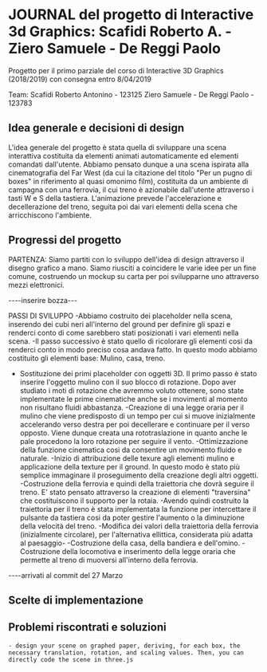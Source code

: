# JOURNAL del progetto di Interactive 3d Graphics: Scafidi Roberto A. - Ziero Samuele - De Reggi Paolo

Progetto per il primo parziale del corso di Interactive 3D Graphics (2018/2019) con consegna entro 8/04/2019

Team:
Scafidi Roberto Antonino - 123125
Ziero Samuele - 
De Reggi Paolo - 123783

## Idea generale e decisioni di design

L'idea generale del progetto è stata quella di sviluppare una scena interattiva costituita da elementi animati automaticamente ed elementi comandati dall'utente. Abbiamo pensato dunque a una scena ispirata alla cinematografia del Far West (da cui la citazione del titolo "Per un pugno di boxes" in riferimento al quasi omonimo film), costituita da un ambiente di campagna con una ferrovia, il cui treno è azionabile dall'utente attraverso i tasti W e S della tastiera. L'animazione prevede l'accelerazione e decellerazione del treno, seguita poi dai vari elementi della scena che arricchiscono l'ambiente.

## Progressi del progetto

PARTENZA:
Siamo partiti con lo sviluppo dell'idea di design attraverso il disegno grafico a mano. Siamo riusciti a coincidere le varie idee per un fine comune, costruendo un mockup su carta per poi svilupparne uno attraverso mezzi elettronici.

----inserire bozza---

PASSI DI SVILUPPO
-Abbiamo costruito dei placeholder nella scena, inserendo dei cubi neri all'interno del ground per definire gli spazi e renderci conto di come sarebbero stati posizionati i vari elementi nella scena.
-Il passo successivo è stato quello di ricolorare gli elementi cosi da renderci conto in modo preciso cosa andava fatto. In questo modo abbiamo costituito gli elementi base: Mulino, casa, treno.
- Sostituzione dei primi placeholder con oggetti 3D. Il primo passo è stato inserire l'oggetto mulino con il suo blocco di rotazione. Dopo aver studiato i moti di rotazione che avremmo voluto ottenere, sono state implementate le prime cinematiche anche se i movimenti al momento non risultano fluidi abbastanza.
-Creazione di una legge oraria per il mulino che viene predisposto di un tempo per cui si muove inizialmente accelerando verso destra per poi decellerare e continuare per il verso opposto. Viene dunque creata una rototraslazione in quanto anche le pale procedono la loro rotazione per seguire il vento.
-Ottimizzazione della funzione cinematica cosi da consentire un movimento fluido e naturale.
-Inizio di attribuzione delle texure agli elementi mulino e applicazione della texture per il ground. In questo modo è stato più semplice immaginare il proseguimento della creazione degli altri oggetti.
-Costruzione della ferrovia e quindi della traiettoria che dovrà seguire il treno. E' stato pensato attraverso la creazione di elementi "traversina" che costituiscono il supporto per la rotaia.
-Avendo quindi costruito la traiettoria per il treno è stata implementata la funzione per intercettare il pulsante da tastiera cosi da poter gestire l'aumento o la diminuzione della velocità del treno. 
-Modifica dei valori della traiettoria della ferrovia (inizialmente circolare), per l'alternativa ellittica, considerata più adatta al paesaggio-
-Costruzione della casa, della bandiera e dell'omino. 
-Costruzione della locomotiva e inserimento della legge oraria che permette al treno di muoversi all'interno della ferrovia. 

----arrivati al commit del 27 Marzo





## Scelte di implementazione


## Problemi riscontrati e soluzioni


	- design your scene on graphed paper, deriving, for each box, the necessary translation, rotation, and scaling values. Then, you can directly code the scene in three.js
	